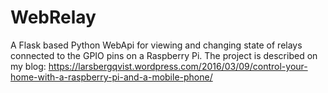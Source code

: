 # WebRelay
A Flask based Python WebApi for viewing and changing state of relays connected to the GPIO pins on a Raspberry Pi.
The project is described on my blog:
https://larsbergqvist.wordpress.com/2016/03/09/control-your-home-with-a-raspberry-pi-and-a-mobile-phone/


